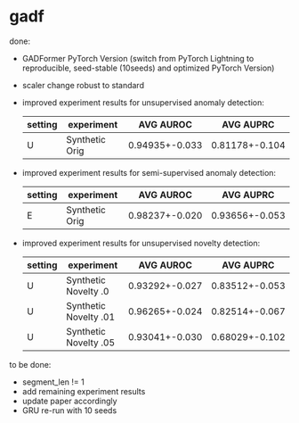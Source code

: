 # gadf

done:

- GADFormer PyTorch Version (switch from PyTorch Lightning to reproducible, seed-stable (10seeds) and optimized PyTorch Version)
- scaler change robust to standard
- improved experiment results for unsupervised anomaly detection:

  |setting |experiment  |AVG AUROC |AVG AUPRC |
  |--- | --- | ---| ---|
  |U|Synthetic Orig|0.94935+-0.033|0.81178+-0.104|
  
- improved experiment results for semi-supervised anomaly detection:

  |setting |experiment  |AVG AUROC |AVG AUPRC |
  |--- | --- | ---| ---|
  |E|Synthetic Orig|0.98237+-0.020|0.93656+-0.053|


- improved experiment results for unsupervised novelty detection:

  |setting |experiment  |AVG AUROC |AVG AUPRC |
  |--- | --- | ---| ---|
  |U|Synthetic Novelty .0|0.93292+-0.027|0.83512+-0.053|
  |U|Synthetic Novelty .01|0.96265+-0.024|0.82514+-0.067|
  |U|Synthetic Novelty .05|0.93041+-0.030|0.68029+-0.102|

to be done:

- segment_len != 1
- add remaining experiment results
- update paper accordingly
- GRU re-run with 10 seeds

